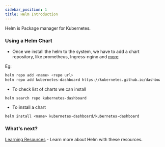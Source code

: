 ```yaml
---
sidebar_position: 1
title: Helm Introduction
---
```


Helm is Package manager for Kubernetes.

### Using a Helm Chart

- Once we install the helm to the system, we have to add a chart repository, like prometheus, Ingress-nginx and [more](https://artifacthub.io/packages/search?kind=0)

Eg:

```bash
helm repo add <name> <repo url>
helm repo add kubernetes-dashboard https://kubernetes.github.io/dashboard/
```

- To check list of charts we can install

```bash
helm search repo kubernetes-dashboard
```

- To install a chart 

```
helm install <name> kubernetes-dashboard/kubernetes-dashboard
```

### What's next?

[Learning Resources](./learning-resources.md) - Learn more about Helm with these resources.